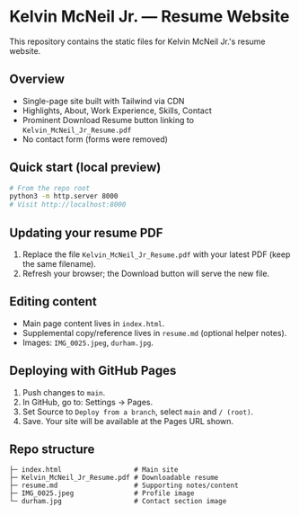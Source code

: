 # Kelvin McNeil Jr. — Resume Website

This repository contains the static files for Kelvin McNeil Jr.'s resume website.

## Overview
- Single-page site built with Tailwind via CDN
- Highlights, About, Work Experience, Skills, Contact
- Prominent Download Resume button linking to `Kelvin_McNeil_Jr_Resume.pdf`
- No contact form (forms were removed)

## Quick start (local preview)
```bash
# From the repo root
python3 -m http.server 8000
# Visit http://localhost:8000
```

## Updating your resume PDF
1. Replace the file `Kelvin_McNeil_Jr_Resume.pdf` with your latest PDF (keep the same filename).
2. Refresh your browser; the Download button will serve the new file.

## Editing content
- Main page content lives in `index.html`.
- Supplemental copy/reference lives in `resume.md` (optional helper notes).
- Images: `IMG_0025.jpeg`, `durham.jpg`.

## Deploying with GitHub Pages
1. Push changes to `main`.
2. In GitHub, go to: Settings → Pages.
3. Set Source to `Deploy from a branch`, select `main` and `/ (root)`.
4. Save. Your site will be available at the Pages URL shown.

## Repo structure
```
├─ index.html                  # Main site
├─ Kelvin_McNeil_Jr_Resume.pdf # Downloadable resume
├─ resume.md                   # Supporting notes/content
├─ IMG_0025.jpeg               # Profile image
└─ durham.jpg                  # Contact section image
```
